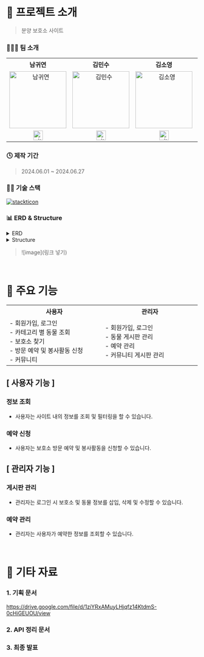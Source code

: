 # 📝 프로젝트 소개 
> 분양 보호소 사이트

### 👨‍👧‍👦 팀 소개
<table>
  <tr>
    <th>
    남귀연
   </th>
   <th>
     김민수
   </th>
   <th>
    김소영
   </th>
    <th>
    김채영
   </th>
    <th>
    이한솔
   </th>
  </tr>
  <tr>
    <td align="center">
        <img src="https://avatars.githubusercontent.com/u/114720959?v=4" width=150px alt="남귀연"> 
        <br/>
    </td>
    <td align="center">
        <img src="https://avatars.githubusercontent.com/u/164992153?v=4" width=150px alt="김민수"> 
        <br/>
    </td>
    <td align="center">
        <img src="https://avatars.githubusercontent.com/u/164992164?v=4" width=150px alt="김소영"> 
        <br/>
    </td>
    <td align="center">
        <img src="https://avatars.githubusercontent.com/u/111556265?v=4" width=150px alt="김채영"> 
        <br/>
    </td>
    <td align="center">
        <img src="https://avatars.githubusercontent.com/u/164992302?v=4" width=150px alt="이한솔"> 
        <br/>
    </td>
  </tr>
  <tr>
    <td align="center" class="귀연">
        <a href="https://github.com/earyear"><img alt="github-link" height="25" src="https://img.shields.io/badge/GitHub-181717?style=flat-square&logo=GitHub&logoColor=white"/></a>
   </td>
    <td align="center" class="민수">
        <a href="https://github.com/KMS9637"><img alt="github-link" height="25" src="https://img.shields.io/badge/GitHub-181717?style=flat-square&logo=GitHub&logoColor=white"/></a>
   </td>
    <td align="center" class="소영">
        <a href="https://github.com/ssoy00"><img alt="github-link" height="25" src="https://img.shields.io/badge/GitHub-181717?style=flat-square&logo=GitHub&logoColor=white"/></a>
   </td>
    <td align="center" class="채영">
        <a href="https://github.com/cherrye0ng"><img alt="github-link" height="25" src="https://img.shields.io/badge/GitHub-181717?style=flat-square&logo=GitHub&logoColor=white"/></a>
   </td>
    <td align="center" class="한솔">
        <a href="https://github.com/hansol418"><img alt="github-link" height="25" src="https://img.shields.io/badge/GitHub-181717?style=flat-square&logo=GitHub&logoColor=white"/></a>
   </td>
  </tr>
</table>

### 🕓 제작 기간
> 2024.06.01 ~ 2024.06.27

### 👩‍💻 기술 스택
[![stackticon](https://firebasestorage.googleapis.com/v0/b/stackticon-81399.appspot.com/o/images%2F1717586944525?alt=media&token=14630c28-7be0-426f-bfcf-75740abf6495)](https://github.com/msdio/stackticon)

### 📊 ERD & Structure
<details>
<summary>ERD</summary>
<div markdown="1" style="padding-left: 15px;">
<img src="이미지링크 가져오기" width="800px"/>
</div>
</details>

<details>
<summary>Structure</summary>
<div markdown="1" style="padding-left: 15px;">
<img src="이미지링크 가져오기.." />
</div>
</details>

>![image](링크 넣기)</br>
<br>

# 🔑 주요 기능
<table>
  <tr>
   <th>
    사용자
   </th>
   <th>
    관리자
   </th>
   </tr>
  <tr>
   <td align="left" width="300px" class="사용자">
    - 회원가입, 로그인</br>
    - 카테고리 별 동물 조회</br>
    - 보호소 찾기</br>
    - 방문 예약 및 봉사활동 신청 </br>
    - 커뮤니티 
   </td>
   <td align="left" width="300px" class="관리자">
    - 회원가입, 로그인</br>
    - 동물 게시판 관리</br>
    - 예약 관리</br>
    - 커뮤니티 게시판 관리
    
   </td>
  </tr>
</table>

## [ 사용자 기능 ]
### 정보 조회
- 사용자는 사이트 내의 정보를 조회 및 필터링을 할 수 있습니다.
### 예약 신청
- 사용자는 보호소 방문 예약 및 봉사활동을 신청할 수 있습니다.

## [ 관리자 기능 ]
### 게시판 관리
- 관리자는 로그인 시 보호소 및 동물 정보를 삽입, 삭제 및 수정할 수 있습니다.
### 예약 관리
- 관리자는 사용자가 예약한 정보를 조회할 수 있습니다.
<br>

# 📕 기타 자료
### 1. 기획 문서
https://drive.google.com/file/d/1ziYRxAMuyLHjqfz14KtdmS-0cHiGEUOU/view
### 2. API 정리 문서
### 3. 최종 발표
